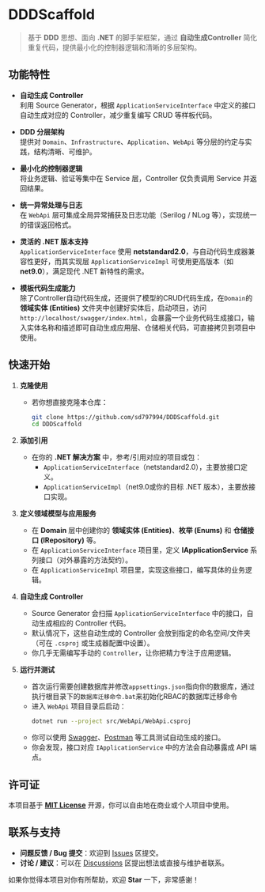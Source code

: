 # DDDScaffold

> 基于 **DDD** 思想、面向 **.NET** 的脚手架框架，通过 **自动生成Controller** 简化重复代码，提供最小化的控制器逻辑和清晰的多层架构。

## 功能特性

- **自动生成 Controller**  
  利用 Source Generator，根据 `ApplicationServiceInterface` 中定义的接口自动生成对应的 Controller，减少重复编写 CRUD 等样板代码。

- **DDD 分层架构**  
  提供对 `Domain`、`Infrastructure`、`Application`、`WebApi` 等分层的约定与实践，结构清晰、可维护。

- **最小化的控制器逻辑**  
  将业务逻辑、验证等集中在 Service 层，Controller 仅负责调用 Service 并返回结果。

- **统一异常处理与日志**  
  在 `WebApi` 层可集成全局异常捕获及日志功能（Serilog / NLog 等），实现统一的错误返回格式。

- **灵活的 .NET 版本支持**  
  `ApplicationServiceInterface` 使用 **netstandard2.0**，与自动代码生成器兼容性更好，而其实现层 `ApplicationServiceImpl` 可使用更高版本（如 **net9.0**），满足现代 .NET 新特性的需求。
  
- **模板代码生成能力**  
  除了Controller自动代码生成，还提供了模型的CRUD代码生成，在`Domain`的 **领域实体 (Entities)** 文件夹中创建好实体后，启动项目，访问`http://localhost/swagger/index.html`，会暴露一个业务代码生成接口，输入实体名称和描述即可自动生成应用层、仓储相关代码，可直接拷贝到项目中使用。

## 快速开始

1. **克隆使用**  
   - 若你想直接克隆本仓库：
     ```bash
     git clone https://github.com/sd797994/DDDScaffold.git
     cd DDDScaffold
     ```
2. **添加引用**  
   - 在你的 **.NET 解决方案** 中，参考/引用对应的项目或包：
     - `ApplicationServiceInterface`（netstandard2.0），主要放接口定义。
     - `ApplicationServiceImpl`（net9.0或你的目标 .NET 版本），主要放接口实现。

3. **定义领域模型与应用服务**  
   - 在 **Domain** 层中创建你的 **领域实体 (Entities)**、**枚举 (Enums)** 和 **仓储接口 (IRepository)** 等。
   - 在 `ApplicationServiceInterface` 项目里，定义 **IApplicationService** 系列接口（对外暴露的方法契约）。
   - 在 `ApplicationServiceImpl` 项目里，实现这些接口，编写具体的业务逻辑。

4. **自动生成 Controller**  
   - Source Generator 会扫描 `ApplicationServiceInterface` 中的接口，自动生成相应的 Controller 代码。
   - 默认情况下，这些自动生成的 Controller 会放到指定的命名空间/文件夹（可在 `.csproj` 或生成器配置中设置）。
   - 你几乎无需编写手动的 `Controller`，让你把精力专注于应用逻辑。

5. **运行并测试**  
   - 首次运行需要创建数据库并修改`appsettings.json`指向你的数据库，通过执行根目录下的`数据库迁移命令.bat`来初始化RBAC的数据库迁移命令
   - 进入 `WebApi` 项目目录后启动：
     ```bash
     dotnet run --project src/WebApi/WebApi.csproj
     ```
   - 你可以使用 [Swagger](https://swagger.io/tools/swagger-ui/)、[Postman](https://www.postman.com/) 等工具测试自动生成的接口。  
   - 你会发现，接口对应 `IApplicationService` 中的方法会自动暴露成 API 端点。

## 许可证

本项目基于 **[MIT License](./LICENSE)** 开源，你可以自由地在商业或个人项目中使用。

## 联系与支持

- **问题反馈 / Bug 提交**：欢迎到 [Issues](https://github.com/sd797994/DDDScaffold/issues) 区提交。  
- **讨论 / 建议**：可以在 [Discussions](https://github.com/sd797994/DDDScaffold/discussions) 区提出想法或直接与维护者联系。  

如果你觉得本项目对你有所帮助，欢迎 **Star** 一下，非常感谢！

